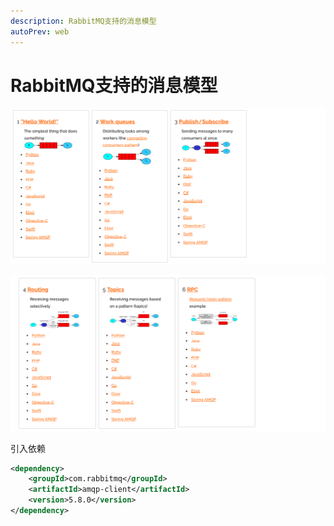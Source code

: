 ```yaml
---
description: RabbitMQ支持的消息模型
autoPrev: web
---
```


# RabbitMQ支持的消息模型

![pattern1](/blogImg/rabbitmq/image-20191126165434784.png)

![pattern2](/blogImg/rabbitmq/image-20191126165459282.png)

引入依赖

```xml
<dependency>
    <groupId>com.rabbitmq</groupId>
    <artifactId>amqp-client</artifactId>
    <version>5.8.0</version>
</dependency>
```



